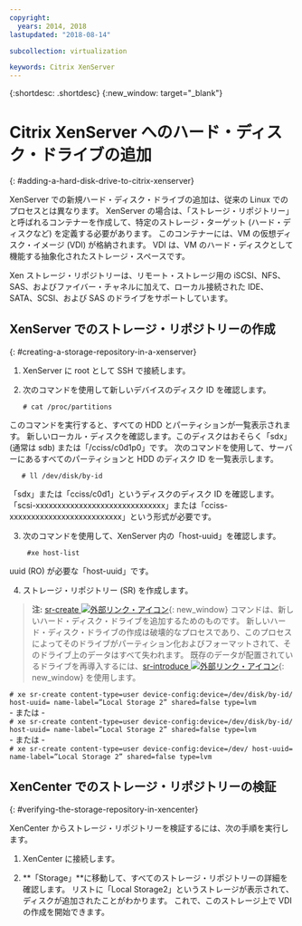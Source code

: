 ```yaml
---
copyright:
  years: 2014, 2018
lastupdated: "2018-08-14"

subcollection: virtualization

keywords: Citrix XenServer
---
```


{:shortdesc: .shortdesc}
{:new_window: target="_blank"}

# Citrix XenServer へのハード・ディスク・ドライブの追加
{: #adding-a-hard-disk-drive-to-citrix-xenserver}

XenServer での新規ハード・ディスク・ドライブの追加は、従来の Linux でのプロセスとは異なります。 XenServer の場合は、「ストレージ・リポジトリー」と呼ばれるコンテナーを作成して、特定のストレージ・ターゲット (ハード・ディスクなど) を定義する必要があります。 このコンテナーには、VM の仮想ディスク・イメージ (VDI) が格納されます。 VDI は、VM のハード・ディスクとして機能する抽象化されたストレージ・スペースです。

Xen ストレージ・リポジトリーは、リモート・ストレージ用の iSCSI、NFS、SAS、およびファイバー・チャネルに加えて、ローカル接続された IDE、SATA、SCSI、および SAS のドライブをサポートしています。

## XenServer でのストレージ・リポジトリーの作成
{: #creating-a-storage-repository-in-a-xenserver}

1. XenServer に root として SSH で接続します。

2. 次のコマンドを使用して新しいデバイスのディスク ID を確認します。

       # cat /proc/partitions

  このコマンドを実行すると、すべての HDD とパーティションが一覧表示されます。 新しいローカル・ディスクを確認します。このディスクはおそらく「sdx」(通常は sdb) または「/cciss/c0d1p0」です。 次のコマンドを使用して、サーバーにあるすべてのパーティションと HDD のディスク ID を一覧表示します。

       # ll /dev/disk/by-id

  「sdx」または「cciss/c0d1」というディスクのディスク ID を確認します。 「scsi-xxxxxxxxxxxxxxxxxxxxxxxxxxxxxx」または「cciss-xxxxxxxxxxxxxxxxxxxxxxxxxx」という形式が必要です。

3. 次のコマンドを使用して、XenServer 内の「host-uuid」を確認します。

        #xe host-list

  uuid (RO) が必要な「host-uuid」です。

4. ストレージ・リポジトリー (SR) を作成します。

  > **注:** [sr-create ![外部リンク・アイコン](../../icons/launch-glyph.svg "外部リンク・アイコン")](http://support.citrix.com/article/CTX121313){: new_window} コマンドは、新しいハード・ディスク・ドライブを追加するためのものです。 新しいハード・ディスク・ドライブの作成は破壊的なプロセスであり、このプロセスによってそのドライブがパーティション化およびフォーマットされて、そのドライブ上のデータはすべて失われます。 既存のデータが配置されているドライブを再導入するには、[sr-introduce ![外部リンク・アイコン](../../icons/launch-glyph.svg "外部リンク・アイコン")](http://support.citrix.com/article/CTX121896){: new_window} を使用します。

  `# xe sr-create content-type=user device-config:device=/dev/disk/by-id/ host-uuid= name-label=”Local Storage 2” shared=false type=lvm`<br/>
  \- または -<br/>
  `# xe sr-create content-type=user device-config:device=/dev/disk/by-id/ host-uuid= name-label=”Local Storage 2” shared=false type=lvm`<br/>
  \- または -<br/>
  `# xe sr-create content-type=user device-config:device=/dev/ host-uuid= name-label=”Local Storage 2” shared=false type=lvm`

## XenCenter でのストレージ・リポジトリーの検証
{: #verifying-the-storage-repository-in-xencenter}

XenCenter からストレージ・リポジトリーを検証するには、次の手順を実行します。

1. XenCenter に接続します。

2. **「Storage」**に移動して、すべてのストレージ・リポジトリーの詳細を確認します。 リストに「Local Storage2」というストレージが表示されて、ディスクが追加されたことがわかります。 これで、このストレージ上で VDI の作成を開始できます。
